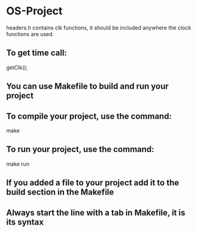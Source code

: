 # OS-Project

headers.h contains clk functions, it should be included anywhere the clock functions are used.

## To get time call:

getClk();

## You can use Makefile to build and run your project

## To compile your project, use the command:
make

## To run your project, use the command:
make run

## If you added a file to your project add it to the build section in the Makefile

## Always start the line with a tab in Makefile, it is its syntax
